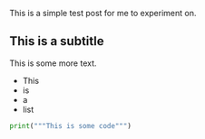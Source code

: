 

This is a simple test post for me to experiment on.

## This is a subtitle

This is some more text.

- This
- is
- a
- list

```python
print("""This is some code""")
```

